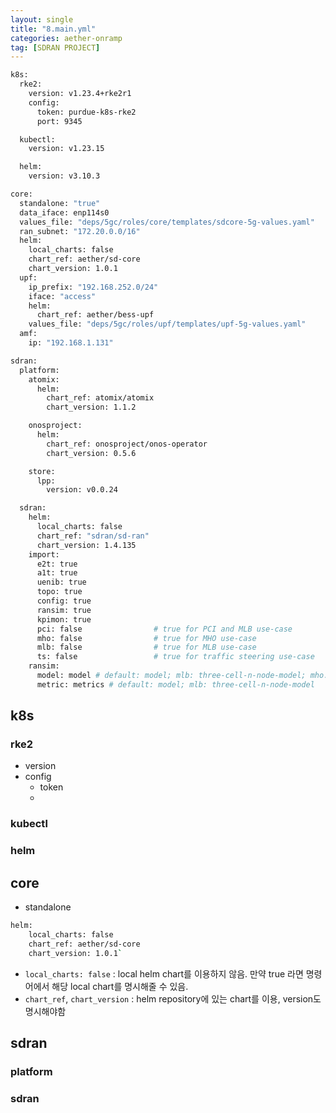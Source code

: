 ```yaml
---
layout: single
title: "8.main.yml"
categories: aether-onramp
tag: [SDRAN PROJECT]
---
```


```bash
k8s:
  rke2:
    version: v1.23.4+rke2r1
    config:
      token: purdue-k8s-rke2
      port: 9345

  kubectl:
    version: v1.23.15

  helm:
    version: v3.10.3

core:
  standalone: "true"
  data_iface: enp114s0
  values_file: "deps/5gc/roles/core/templates/sdcore-5g-values.yaml"
  ran_subnet: "172.20.0.0/16"
  helm:
    local_charts: false
    chart_ref: aether/sd-core
    chart_version: 1.0.1
  upf:
    ip_prefix: "192.168.252.0/24"
    iface: "access"
    helm:
      chart_ref: aether/bess-upf
    values_file: "deps/5gc/roles/upf/templates/upf-5g-values.yaml"
  amf:
    ip: "192.168.1.131"

sdran:
  platform:
    atomix:
      helm:
        chart_ref: atomix/atomix
        chart_version: 1.1.2

    onosproject:
      helm:
        chart_ref: onosproject/onos-operator
        chart_version: 0.5.6

    store:
      lpp:
        version: v0.0.24

  sdran:
    helm:
      local_charts: false
      chart_ref: "sdran/sd-ran"
      chart_version: 1.4.135
    import:
      e2t: true
      a1t: true
      uenib: true
      topo: true
      config: true
      ransim: true
      kpimon: true
      pci: false                # true for PCI and MLB use-case
      mho: false                # true for MHO use-case
      mlb: false                # true for MLB use-case
      ts: false                 # true for traffic steering use-case
    ransim:
      model: model # default: model; mlb: three-cell-n-node-model; mho: two-cell-two-node-model; ts: two-cell-two-node-model
      metric: metrics # default: model; mlb: three-cell-n-node-model

```




## k8s
### rke2
- version
- config
  - token
  - 
### kubectl
### helm

## core
- standalone
```bash
helm:
    local_charts: false
    chart_ref: aether/sd-core
    chart_version: 1.0.1`
```
- `local_charts: false` : local helm chart를 이용하지 않음. 만약 true 라면 명령어에서 해당 local chart를 명시해줄 수 있음.
- `chart_ref`, `chart_version` : helm repository에 있는 chart를 이용, version도 명시해야함

## sdran
### platform
### sdran